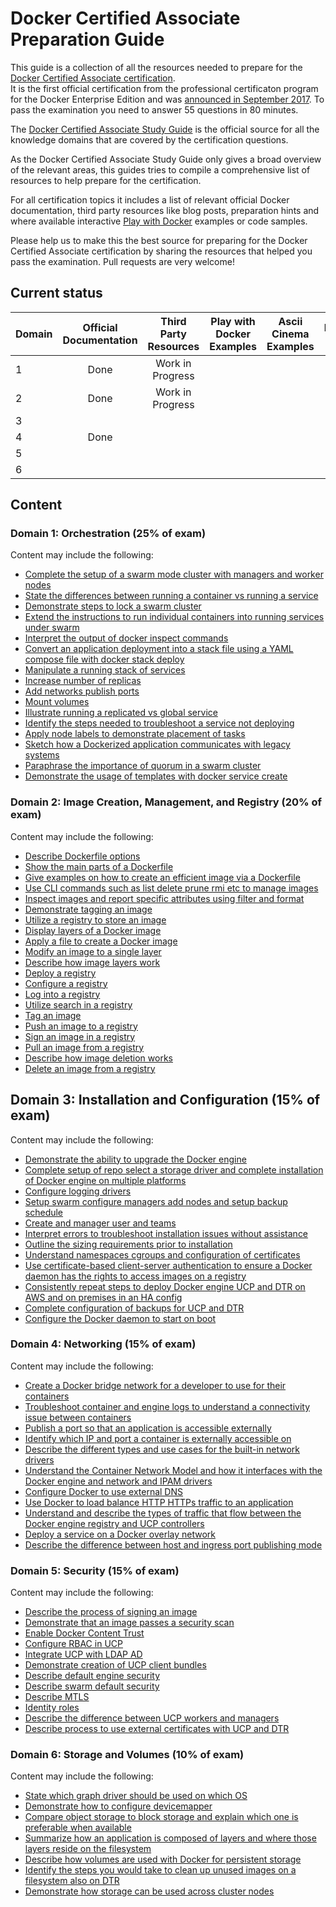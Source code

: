 # Docker Certified Associate Preparation Guide
This guide is a collection of all the resources needed to prepare for the [Docker Certified Associate certification](https://success.docker.com/Certification).  
It is the first official certification from the professional certificaton program for the Docker Enterprise Edition and was [announced in September 2017](https://blog.docker.com/tag/docker-certified-associate/).
To pass the examination you need to answer 55 questions in 80 minutes.

The [Docker Certified Associate Study Guide](https://prismic-io.s3.amazonaws.com/docker%2F8fb020bf-fe21-409c-ba02-7e0fd18276d5_dca+study+guide+v1.0.pdf) is the official source for all
the knowledge domains that are covered by the certification questions.

As the Docker Certified Associate Study Guide only gives a broad overview of the relevant areas, this guides tries to compile a comprehensive list of resources to help
prepare for the certification. 

For all certification topics it includes a list of relevant official Docker documentation, third party resources like blog posts, preparation hints and where
available interactive [Play with Docker](http://training.play-with-docker.com/alacart/) examples or code samples.

Please help us to make this the best source for preparing for the Docker Certified Associate certification by sharing the resources that helped you pass the examination.
Pull requests are very welcome!


## Current status
|Domain|Official Documentation|Third Party Resources|Play with Docker Examples|Ascii Cinema Examples|Preparation Hints|
|------|:--------------------:|:-------------------:|:-----------------------:|:-------------------:|:---------------:|
|1     |Done                  |Work in Progress     |                         |                     |                 |
|2     |Done                  |Work in Progress     |                         |                     |                 |
|3     |                      |                     |                         |                     |                 |
|4     |Done                  |                     |                         |                     |                 |
|5     |                      |                     |                         |                     |                 |
|6     |                      |                     |                         |                     |                 |

## Content
### Domain 1: Orchestration (25% of exam)
Content may include the following:
- [Complete the setup of a swarm mode cluster with managers and worker nodes](domain1/Complete_the_setup_of_a_swarm_mode_cluster_with_managers_and_worker_nodes.md)
- [State the differences between running a container vs running a service](domain1/State_the_differences_between_running_a_container_vs_running_a_service.md)
- [Demonstrate steps to lock a swarm cluster](domain1/Demonstrate_steps_to_lock_a_swarm_cluster.md)
- [Extend the instructions to run individual containers into running services under swarm](domain1/Extend_the_instructions_to_run_individual_containers_into_running_services_under_swarm.md)
- [Interpret the output of docker inspect commands](domain1/Interpret_the_output_of_docker_inspect_commands.md)
- [Convert an application deployment into a stack file using a YAML compose file with docker stack deploy](domain1/Convert_an_application_deployment_into_a_stack_file_using_a_YAML_compose_file_with_docker_stack_deploy.md)
- [Manipulate a running stack of services](domain1/Manipulate_a_running_stack_of_services.md)
- [Increase number of replicas](domain1/Increase_number_of_replicas.md)
- [Add networks publish ports](domain1/Add_networks_publish_ports.md)
- [Mount volumes](domain1/Mount_volumes.md)
- [Illustrate running a replicated vs global service](domain1/Illustrate_running_a_replicated_vs_global_service.md)
- [Identify the steps needed to troubleshoot a service not deploying](domain1/Identify_the_steps_needed_to_troubleshoot_a_service_not_deploying.md)
- [Apply node labels to demonstrate placement of tasks](domain1/Apply_node_labels_to_demonstrate_placement_of_tasks.md)
- [Sketch how a Dockerized application communicates with legacy systems](domain1/Sketch_how_a_Dockerized_application_communicates_with_legacy_systems.md)
- [Paraphrase the importance of quorum in a swarm cluster](domain1/Paraphrase_the_importance_of_quorum_in_a_swarm_cluster.md)
- [Demonstrate the usage of templates with docker service create](domain1/Demonstrate_the_usage_of_templates_with_docker_service_create.md)

### Domain 2: Image Creation, Management, and Registry (20% of exam)
Content may include the following:
- [Describe Dockerfile options](domain2/Describe_Dockerfile_options.md)
- [Show the main parts of a Dockerfile](domain2/Show_the_main_parts_of_a_Dockerfile.md)
- [Give examples on how to create an efficient image via a Dockerfile](domain2/Give_examples_on_how_to_create_an_efficient_image_via_a_Dockerfile.md)
- [Use CLI commands such as list delete prune rmi etc to manage images](domain2/Use_CLI_commands_such_as_list_delete_prune_rmi_etc_to_manage_images.md)
- [Inspect images and report specific attributes using filter and format](domain2/Inspect_images_and_report_specific_attributes_using_filter_and_format.md)
- [Demonstrate tagging an image](domain2/Demonstrate_tagging_an_image.md)
- [Utilize a registry to store an image](domain2/Utilize_a_registry_to_store_an_image.md)
- [Display layers of a Docker image](domain2/Display_layers_of_a_Docker_image.md)
- [Apply a file to create a Docker image](domain2/Apply_a_file_to_create_a_Docker_image.md)
- [Modify an image to a single layer](domain2/Modify_an_image_to_a_single_layer.md)
- [Describe how image layers work](domain2/Describe_how_image_layers_work.md)
- [Deploy a registry](domain2/Deploy_a_registry.md)
- [Configure a registry](domain2/Configure_a_registry.md)
- [Log into a registry](domain2/Log_into_a_registry.md)
- [Utilize search in a registry](domain2/Utilize_search_in_a_registry.md)
- [Tag an image](domain2/Tag_an_image.md)
- [Push an image to a registry](domain2/Push_an_image_to_a_registry.md)
- [Sign an image in a registry](domain2/Sign_an_image_in_a_registry.md)
- [Pull an image from a registry](domain2/Pull_an_image_from_a_registry.md)
- [Describe how image deletion works](domain2/Describe_how_image_deletion_works.md)
- [Delete an image from a registry](domain2/Delete_an_image_from_a_registry.md)

## Domain 3: Installation and Configuration (15% of exam)
Content may include the following:
- [Demonstrate the ability to upgrade the Docker engine](domain3/Demonstrate_the_ability_to_upgrade_the_Docker_engine.md)
- [Complete setup of repo select a storage driver and complete installation of Docker engine on multiple platforms](domain3/Complete_setup_of_repo_select_a_storage_driver_and_complete_installation_of_Docker_engine_on_multiple_platforms.md)
- [Configure logging drivers](domain3/Configure_logging_drivers.md)
- [Setup swarm configure managers add nodes and setup backup schedule](domain3/Setup_swarm_configure_managers_add_nodes_and_setup_backup_schedule.md)
- [Create and manager user and teams](domain3/Create_and_manager_user_and_teams.md)
- [Interpret errors to troubleshoot installation issues without assistance](domain3/Interpret_errors_to_troubleshoot_installation_issues_without_assistance.md)
- [Outline the sizing requirements prior to installation](domain3/Outline_the_sizing_requirements_prior_to_installation.md)
- [Understand namespaces cgroups and configuration of certificates](domain3/Understand_namespaces_cgroups_and_configuration_of_certificates.md)
- [Use certificate-based client-server authentication to ensure a Docker daemon has the rights to access images on a registry](domain3/Use_certificate-based_client-server_authentication_to_ensure_a_Docker_daemon_has_the_rights_to_access_images_on_a_registry.md)
- [Consistently repeat steps to deploy Docker engine UCP and DTR on AWS and on premises in an HA config](domain3/Consistently_repeat_steps_to_deploy_Docker_engine_UCP_and_DTR_on_AWS_and_on_premises_in_an_HA_config.md)
- [Complete configuration of backups for UCP and DTR](domain3/Complete_configuration_of_backups_for_UCP_and_DTR.md)
- [Configure the Docker daemon to start on boot](domain3/Configure_the_Docker_daemon_to_start_on_boot.md)

### Domain 4: Networking (15% of exam)
Content may include the following:
- [Create a Docker bridge network for a developer to use for their containers](domain4/Create_a_Docker_bridge_network_for_a_developer_to_use_for_their_containers.md)
- [Troubleshoot container and engine logs to understand a connectivity issue between containers](domain4/Troubleshoot_container_and_engine_logs_to_understand_a_connectivity_issue_between_containers.md)
- [Publish a port so that an application is accessible externally](domain4/Publish_a_port_so_that_an_application_is_accessible_externally.md)
- [Identify which IP and port a container is externally accessible on](domain4/Identify_which_IP_and_port_a_container_is_externally_accessible_on.md)
- [Describe the different types and use cases for the built-in network drivers](domain4/Describe_the_different_types_and_use_cases_for_the_built-in_network_drivers.md)
- [Understand the Container Network Model and how it interfaces with the Docker engine and network and IPAM drivers](domain4/Understand_the_Container_Network_Model_and_how_it_interfaces_with_the_Docker_engine_and_network_and_IPAM_drivers.md)
- [Configure Docker to use external DNS](domain4/Configure_Docker_to_use_external_DNS.md)
- [Use Docker to load balance HTTP HTTPs traffic to an application](domain4/Use_Docker_to_load_balance_HTTP_HTTPs_traffic_to_an_application.md)
- [Understand and describe the types of traffic that flow between the Docker engine registry and UCP controllers](domain4/Understand_and_describe_the_types_of_traffic_that_flow_between_the_Docker_engine_registry_and_UCP_controllers.md)
- [Deploy a service on a Docker overlay network](domain4/Deploy_a_service_on_a_Docker_overlay_network.md)
- [Describe the difference between host and ingress port publishing mode](domain4/Describe_the_difference_between_host_and_ingress_port_publishing_mode.md)

### Domain 5: Security (15% of exam)
Content may include the following:
- [Describe the process of signing an image](domain5/Describe_the_process_of_signing_an_image.md)
- [Demonstrate that an image passes a security scan](domain5/Demonstrate_that_an_image_passes_a_security_scan.md)
- [Enable Docker Content Trust](domain5/Enable_Docker_Content_Trust.md)
- [Configure RBAC in UCP](domain5/Configure_RBAC_in_UCP.md)
- [Integrate UCP with LDAP AD](domain5/Integrate_UCP_with_LDAP_AD.md)
- [Demonstrate creation of UCP client bundles](domain5/Demonstrate_creation_of_UCP_client_bundles.md)
- [Describe default engine security](domain5/Describe_default_engine_security.md)
- [Describe swarm default security](domain5/Describe_swarm_default_security.md)
- [Describe MTLS](domain5/Describe_MTLS.md)
- [Identity roles](domain5/Identity_roles.md)
- [Describe the difference between UCP workers and managers](domain5/Describe_the_difference_between_UCP_workers_and_managers.md)
- [Describe process to use external certificates with UCP and DTR](domain5/Describe_process_to_use_external_certificates_with_UCP_and_DTR.md)

### Domain 6: Storage and Volumes (10% of exam)
Content may include the following:
- [State which graph driver should be used on which OS](domain6/State_which_graph_driver_should_be_used_on_which_OS.md)
- [Demonstrate how to configure devicemapper](domain6/Demonstrate_how_to_configure_devicemapper.md)
- [Compare object storage to block storage and explain which one is preferable when available](domain6/Compare_object_storage_to_block_storage_and_explain_which_one_is_preferable_when_available.md)
- [Summarize how an application is composed of layers and where those layers reside on the filesystem](domain6/Summarize_how_an_application_is_composed_of_layers_and_where_those_layers_reside_on_the_filesystem.md)
- [Describe how volumes are used with Docker for persistent storage](domain6/Describe_how_volumes_are_used_with_Docker_for_persistent_storage.md)
- [Identify the steps you would take to clean up unused images on a filesystem also on DTR](domain6/Identify_the_steps_you_would_take_to_clean_up_unused_images_on_a_filesystem_also_on_DTR.md)
- [Demonstrate how storage can be used across cluster nodes](domain6/Demonstrate_how_storage_can_be_used_across_cluster_nodes.md)
